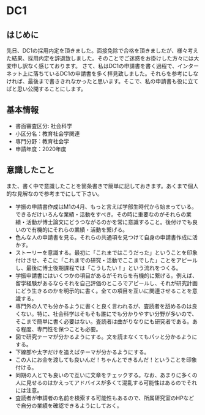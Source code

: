 # DC1

## はじめに
先日、DC1の採用内定を頂きました。面接免除で合格を頂きましたが、様々考えた結果、採用内定を辞退致しました。そのことでご迷惑をお掛けした方々には大変申し訳なく感じております。
さて、私はDC1の申請書を書く過程で、インターネット上に落ちているDC1の申請書を多く拝見致しました。それらを参考にしなければ、最後まで書ききれなかったと思います。そこで、私の申請書も役に立てばと思い公開することにします。

## 基本情報
- 書面審査区分: 社会科学
- 小区分名：教育社会学関連
- 専門分野：教育社会学
- 申請年度：2020年度

## 意識したこと
また、書く中で意識したことを箇条書きで簡単に記しておきます。あくまで個人的な見解なので参考までにして下さい。

- 学振の申請書作成はM1の4月、もっと言えば学部生時代から始まっている。できるだけいろんな業績・活動をすべき。その時に重要なのがそれらの業績・活動が博士論文にどうつながるのかを常に意識すること。後付けでも良いので有機的にそれらの業績・活動を繋げる。
- 色んな人の申請書を見る。それらの共通項を見つけて自身の申請書作成に活かす。
- ストーリーを意識する。最初に「これまではこうだった」ということを印象付けさせ、そこに「これまでの研究・活動でここまでした」ことをアピールし、最後に博士後期課程では「こうしたい！」という流れをつくる。
- 学振申請書にはいくつかの項目があるがそれらを有機的に繋げる。例えば、留学経験があるならそれを自己評価のところでアピールし、それが研究計画にどう生きるのかを明示的に書く。全ての項目を互いに関連させることを意識する。
- 専門外の人でも分かるように書くと良く言われるが、査読者を舐めるのは良くない。特に、社会科学はそもそも誰にでも分かりやすい分野が多いので、そこまで簡単に書く必要はない。査読者は曲がりなりにも研究者である。ある程度、専門性を保つことも必要。
- 図で研究テーマが分かるようにする。文を読まなくてもパッと分かるようにする。
- 下線部や太字だけを追えばテーマが分かるようにする。
- この人にお金を渡しても良いんだ！ちゃんとできるんだ！ということを印象付ける。
- 同期の人とでも良いので互いに文章をチェックする。なお、あまりに多くの人に見せるのはかえってアドバイスが多くて混乱する可能性はあるのでそれには注意。
- 査読者が申請者の名前を検索する可能性もあるので、所属研究室のHPなどで自分の業績を確認できるようにしておく。
